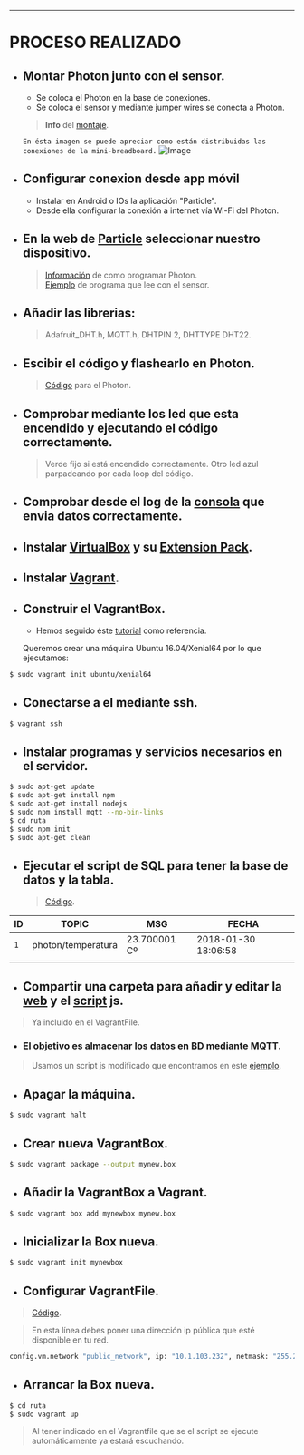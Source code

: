 ---

# PROCESO REALIZADO

- ## Montar Photon junto con el sensor.
  - Se coloca el Photon en la base de conexiones.
  - Se coloca el sensor y mediante jumper wires se conecta a Photon.
  > **Info** del [montaje](https://learn.adafruit.com/dht/connecting-to-a-dhtxx-sensor).<br/>
  
  `En ésta imagen se puede apreciar como están distribuidas las conexiones de la mini-breadboard.`
  ![Image](https://cdn.sparkfun.com/assets/3/d/f/a/9/518c0b34ce395fea62000002.jpg)
- ## Configurar conexion desde app móvil
  - Instalar en Android o IOs la aplicación "Particle".
  - Desde ella configurar la conexión a internet vía Wi-Fi del Photon.
- ## En la web de [Particle](https://build.particle.io/build) seleccionar nuestro dispositivo.
  > [Información](https://www.arduino.cc/reference/en/) de como programar Photon.<br/>
    [Ejemplo](https://openhomeautomation.net/cloud-data-logger-particle-photon/) de programa que lee con el sensor.
- ## Añadir las librerias:
  > Adafruit_DHT.h, MQTT.h, DHTPIN 2, DHTTYPE DHT22.
- ## Escibir el código y flashearlo en Photon.
  > [Código](https://github.com/AitorBM/proyecto-2017/blob/master/C%C3%B3digo/photon.ino) para el Photon.
- ## Comprobar mediante los led que esta encendido y ejecutando el código correctamente.
  > Verde fijo si está encendido correctamente.
  > Otro led azul parpadeando por cada loop del código.
- ## Comprobar desde el log de la [consola](https://console.particle.io/events) que envia datos correctamente.
- ## Instalar [VirtualBox](https://www.virtualbox.org/wiki/Downloads) y su [Extension Pack](https://download.virtualbox.org/virtualbox/5.2.6/Oracle_VM_VirtualBox_Extension_Pack-5.2.6-120293.vbox-extpack).
- ## Instalar [Vagrant](https://www.vagrantup.com/downloads.html).
- ## Construir el VagrantBox.
    - Hemos seguido éste [tutorial](https://scotch.io/tutorials/how-to-create-a-vagrant-base-box-from-an-existing-one) como referencia.
    
    Queremos crear una máquina Ubuntu 16.04/Xenial64 por lo que ejecutamos:
```sh
$ sudo vagrant init ubuntu/xenial64
```
- ## Conectarse a el mediante ssh.
```sh
$ vagrant ssh
```
- ## Instalar programas y servicios necesarios en el servidor.
```sh
$ sudo apt-get update
$ sudo apt-get install npm
$ sudo apt-get install nodejs
$ sudo npm install mqtt --no-bin-links
$ cd ruta
$ sudo npm init
$ sudo apt-get clean
```

- ## Ejecutar el script de SQL para tener la base de datos y la tabla.
  > [Código](https://github.com/AitorBM/proyecto-2017/blob/master/C%C3%B3digo/bd.sql).
  
|       ID       |     TOPIC      |       MSG      |   FECHA|
|----------------|----------------|----------------|----------------|
|       `1`      |photon/temperatura|23.700001 Cº    |2018-01-30 18:06:58|
|                |                |                | |

- ## Compartir una carpeta para añadir y editar la [web](https://github.com/AitorBM/proyecto-2017/tree/master/C%C3%B3digo/Web) y el [script](https://github.com/AitorBM/proyecto-2017/blob/master/C%C3%B3digo/Web/app_prueba02.js) js.
> Ya incluido en el VagrantFile.
  - ### El objetivo es almacenar los datos en BD mediante MQTT.
  > Usamos un script js modificado que encontramos en este
  [ejemplo](http://ediy.com.my/blog/item/143-store-messages-from-mosquitto-mqtt-broker-into-sql-database).
  
- ## Apagar la máquina.
```sh
$ sudo vagrant halt
```
- ## Crear nueva VagrantBox.
```sh
$ sudo vagrant package --output mynew.box
```
- ## Añadir la VagrantBox a Vagrant.
```sh
$ sudo vagrant box add mynewbox mynew.box
```
- ## Inicializar la Box nueva.
```sh
$ sudo vagrant init mynewbox
```
- ## Configurar VagrantFile.
> [Código](https://github.com/AitorBM/proyecto-2017/blob/master/Vagrantfile).

> En esta línea debes poner una dirección ip pública que esté disponible en tu red.
```sh
config.vm.network "public_network", ip: "10.1.103.232", netmask: "255.255.0.0"
```
- ## Arrancar la Box nueva.
```sh
$ cd ruta
$ sudo vagrant up
```
  > Al tener indicado en el Vagrantfile que se el script se ejecute automáticamente ya estará escuchando.
